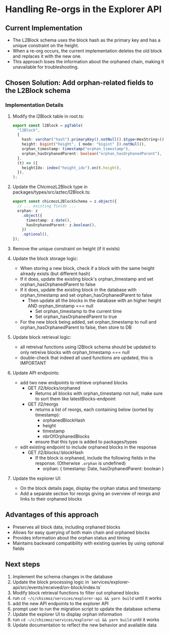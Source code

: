 # Handling Re-orgs in the Explorer API

## Current Implementation

- The L2Block schema uses the block hash as the primary key and has a unique constraint on the height.
- When a re-org occurs, the current implementation deletes the old block and replaces it with the new one.
- This approach loses the information about the orphaned chain, making it unavailable for troubleshooting.

## Chosen Solution: Add orphan-related fields to the L2Block schema

### Implementation Details

1. Modify the l2Block table in root.ts:

   ```typescript
   export const l2Block = pgTable(
     "l2Block",
     {
       hash: varchar("hash").primaryKey().notNull().$type<HexString>(),
       height: bigint("height", { mode: "bigint" }).notNull(),
       orphan_timestamp: timestamp("orphan_timestamp"),
       orphan_hasOrphanedParent: boolean("orphan_hasOrphanedParent"),
     },
     (t) => ({
       heightIdx: index("height_idx").on(t.height),
     }),
   );
   ```

2. Update the ChicmozL2Block type in packages/types/src/aztec/l2Block.ts:

   ```typescript
   export const chicmozL2BlockSchema = z.object({
     // ... existing fields ...
     orphan: z
       .object({
         timestamp: z.date(),
         hasOrphanedParent: z.boolean(),
       })
       .optional(),
   });
   ```

3. Remove the unique constraint on height (if it exists)

4. Update the block storage logic:

   - When storing a new block, check if a block with the same height already exists (but different hash)
   - If it does, update the existing block's orphan_timestamp and set orphan_hasOrphanedParent to false
   - If it does, update the existing block in the database with orphan_timestamp and set orphan_hasOrphanedParent to false
     - Then update all the blocks in the database with an higher height AND orphan_timstamp === null
       - Set orphan_timestamp to the current time
       - Set orphan_hasOrphanedParent to true
   - For the new block being added, set orphan_timestamp to null and orphan_hasOrphanedParent to false, then store to DB

5. Update block retrieval logic:

   - all retreival functions using l2Block schema should be updated to only retreive blocks with orphan_timestamp === null
   - double-check that indeed all used functions are updated, this is IMPORTANT

6. Update API endpoints:

   - add two new endpoints to retrieve orphaned blocks
     - GET /l2/blocks/orphaned
       - Returns all blocks with orphan_timestamp not null, make sure to sort them like latestBlocks-endpoint
     - GET /l2/reorgs
       - returns a list of reorgs, each containing below (sorted by timestamp):
         - orphanedBlockHash
         - height
         - timestamp
         - nbrOfOrphanedBlocks
       - ensure that this type is added to packages/types
   - edit existing endpoint to include orphaned blocks in the response
     - GET /l2/blocks/:blockHash
       - If the block is orphaned, include the following fields in the response. (Otherwise `.orphan` is undefined)
         - orphan: {
           timestamp: Date,
           hasOrphanedParent: boolean
           }

7. Update the explorer UI:
   - On the block details page, display the orphan status and timestamp
   - Add a separate section for reorgs giving an overview of reorgs and links to their orphaned blocks

## Advantages of this approach

- Preserves all block data, including orphaned blocks
- Allows for easy querying of both main chain and orphaned blocks
- Provides information about the orphan status and timing
- Maintains backward compatibility with existing queries by using optional fields

## Next steps

1. Implement the schema changes in the database
2. Update the block processing logic in \`services/explorer-api/src/events/received/on-block/index.ts\`
3. Modify block retrieval functions to filter out orphaned blocks
4. run `cd ~/c/chicmoz/services/explorer-api && yarn build` until it works
5. add the new API endpoints to the explorer API
6. prompt user to run the migration script to update the database schema
7. Update the explorer UI to display orphan information
8. run `cd ~/c/chicmoz/services/explorer-ui && yarn build` until it works
9. Update documentation to reflect the new behavior and available data
